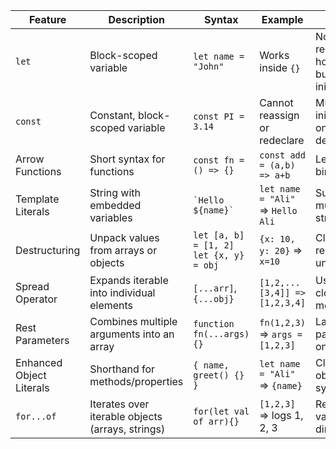 | **Feature**              | **Description**                                  | **Syntax**                                  | **Example**                       | **Notes**                                 |
| ------------------------ | ------------------------------------------------ | ------------------------------------------- | --------------------------------- | ----------------------------------------- |
| `let`                    | Block-scoped variable                            | `let name = "John"`                         | Works inside `{}`                 | No redeclare, hoisted but not initialized |
| `const`                  | Constant, block-scoped variable                  | `const PI = 3.14`                           | Cannot reassign or redeclare      | Must initialize on declaration            |
| Arrow Functions          | Short syntax for functions                       | `const fn = () => {}`                       | `const add = (a,b) => a+b`        | Lexically binds `this`                    |
| Template Literals        | String with embedded variables                   | `` `Hello ${name}` ``                       | `let name = "Ali"` => `Hello Ali` | Supports multi-line strings               |
| Destructuring            | Unpack values from arrays or objects             | `let [a, b] = [1, 2]`<br>`let {x, y} = obj` | `{x: 10, y: 20}` => `x=10`        | Clean, readable unpacking                 |
| Spread Operator          | Expands iterable into individual elements        | `[...arr]`, `{...obj}`                      | `[1,2,...[3,4]] => [1,2,3,4]`     | Useful in cloning, merging                |
| Rest Parameters          | Combines multiple arguments into an array        | `function fn(...args) {}`                   | `fn(1,2,3)` => `args = [1,2,3]`   | Last parameter only                       |
| Enhanced Object Literals | Shorthand for methods/properties                 | `{ name, greet() {} }`                      | `let name = "Ali"` => `{name}`    | Cleaner object syntax                     |
| `for...of`               | Iterates over iterable objects (arrays, strings) | `for(let val of arr){}`                     | `[1,2,3]` => logs 1, 2, 3         | Returns values directly                   |
